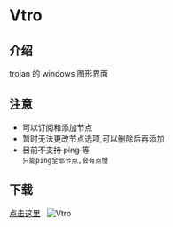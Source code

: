 # Vtro

## 介绍

trojan 的 windows 图形界面

## 注意

- 可以订阅和添加节点
- 暂时无法更改节点选项,可以删除后再添加
- ~~目前不支持 ping 等~~  
  `只能ping全部节点,会有点慢`

## 下载

[点击这里](https://github.com/wk989898/Vtro/releases/)&nbsp;&nbsp;&nbsp;![Vtro](./tray.ico)
